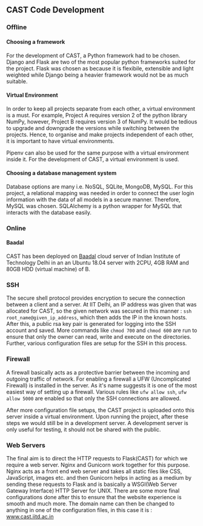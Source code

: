## CAST Code Development ##

### Offline ###

#### Choosing a framework ####
For the development of CAST, a Python framework had to be chosen. Django and Flask are two of the most popular python frameworks suited for the project. Flask was chosen as because it is flexibile, extensible and light weighted while Django being a heavier framework would not be as much suitable.

#### Virtual Environment ####
In order to keep all projects separate from each other, a virtual environment is a must. For example, Project A requires version 2 of the python library NumPy, however, Project B requires version 3 of NumPy. It would be tedious to upgrade and downgrade the versions while switching between the projects. Hence, to organise and make projects independent of each other, it is important to have virtual environments. 

Pipenv can also be used for the same purpose with a virtual environment inside it. For the development of CAST, a virtual environment is used.

#### Choosing a database management system ####
Database options are many i.e. NoSQL, SQLite, MongoDB, MySQL. For this project, a relational mapping was needed in order to connect the user login information with the data of all models in a secure manner. Therefore, MySQL was chosen. SQLAlchemy is a python wrapper for MySQL that interacts with the database easily.

### Online ###

#### Baadal ####
CAST has been deployed on [Baadal](https://baadal.iitd.ac.in/baadal) cloud server of Indian Institute of Technology Delhi in an  an Ubuntu 18.04 server with 2CPU, 4GB RAM and 80GB HDD (virtual machine) of B.

### SSH ###
The secure shell protocol provides encryption to secure the connection between a client and a server. At IIT Delhi, an IP address was given that was allocated for CAST, so the given network was secured in this manner : `ssh root_name@given_ip_address`, which then adds the IP in the known hosts. 
After this, a public rsa key pair is generated for logging into the SSH account and saved. More commands like `chmod 700` and `chmod 600` are run to ensure that only the owner can read, write and execute on the directories.
Further, various configuration files are setup for the SSH in this process.

### Firewall ###
A firewall basically acts as a protective barrier between the incoming and outgoing traffic of network. For enabling a firewall a UFW (Uncomplicated Firewall) is installed in the server. As it's name suggests it is one of the most easiest way of setting up a firewall. Various rules like `ufw allow ssh`, `ufw allow 5000` are enabled so that only the SSH connections are allowed.

After more configuration file setups, the CAST project is uploaded onto this server inside a virtual environment. Upon running the project, after these steps we would still be in a development server. A development server is only useful for testing, it should not be shared with the public. 

### Web Servers ###
The final aim is to direct the HTTP requests to Flask(CAST) for which we require a web server. Nginx and Gunicorn work together for this purpose. Nginx acts as a front end web server and takes all static files like CSS, JavaScript, images etc. and then Gunicorn helps in acting as a medium by sending these requests to Flask and is basically a WSGI(Web Server Gateway Interface) HTTP Server for UNIX. There are some more final configurations done after this to ensure that the website experience is smooth and much more. 
The domain name can then be changed to anything in one of the configuration files, in this case it is : www.cast.iitd.ac.in


